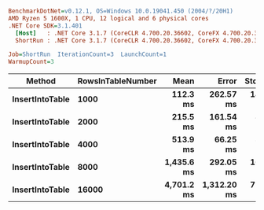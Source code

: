 ``` ini

BenchmarkDotNet=v0.12.1, OS=Windows 10.0.19041.450 (2004/?/20H1)
AMD Ryzen 5 1600X, 1 CPU, 12 logical and 6 physical cores
.NET Core SDK=3.1.401
  [Host]   : .NET Core 3.1.7 (CoreCLR 4.700.20.36602, CoreFX 4.700.20.37001), X64 RyuJIT
  ShortRun : .NET Core 3.1.7 (CoreCLR 4.700.20.36602, CoreFX 4.700.20.37001), X64 RyuJIT

Job=ShortRun  IterationCount=3  LaunchCount=1  
WarmupCount=3  

```
|          Method | RowsInTableNumber |       Mean |       Error |   StdDev |
|---------------- |------------------ |-----------:|------------:|---------:|
| **InsertIntoTable** |              **1000** |   **112.3 ms** |   **262.57 ms** | **14.39 ms** |
| **InsertIntoTable** |              **2000** |   **215.5 ms** |   **161.54 ms** |  **8.85 ms** |
| **InsertIntoTable** |              **4000** |   **513.9 ms** |    **66.25 ms** |  **3.63 ms** |
| **InsertIntoTable** |              **8000** | **1,435.6 ms** |   **292.05 ms** | **16.01 ms** |
| **InsertIntoTable** |             **16000** | **4,701.2 ms** | **1,312.20 ms** | **71.93 ms** |
